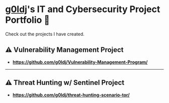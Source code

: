 # <a href="https://www.linkedin.com/in/pryorjjordan/">g0ldj</a>'s IT and Cybersecurity Project Portfolio 🔐

Check out the projects I have created.


## ⚠️ Vulnerability Management Project

- **https://github.com/g0ldj/Vulnerability-Management-Program/**
-------------------------------------------------------------------------------------------------------------------
## ⚠️ Threat Hunting w/ Sentinel Project

- **https://github.com/g0ldj/threat-hunting-scenario-tor/**


















<!--
<img width="35" alt="image" src="https://github.com/user-attachments/assets/2f41c7cd-5ea8-4475-b451-a37161b6c3fb"> 
<img width="35" alt="image" src="https://github.com/user-attachments/assets/77649969-9910-4994-8b96-74a116cfb2a8">
-->
